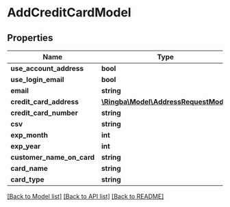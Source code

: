 # AddCreditCardModel

## Properties
Name | Type | Description | Notes
------------ | ------------- | ------------- | -------------
**use_account_address** | **bool** |  | [optional] 
**use_login_email** | **bool** |  | [optional] 
**email** | **string** |  | [optional] 
**credit_card_address** | [**\Ringba\Model\AddressRequestModel**](AddressRequestModel.md) |  | [optional] 
**credit_card_number** | **string** |  | 
**csv** | **string** |  | 
**exp_month** | **int** |  | 
**exp_year** | **int** |  | 
**customer_name_on_card** | **string** |  | 
**card_name** | **string** |  | [optional] 
**card_type** | **string** |  | [optional] 

[[Back to Model list]](../README.md#documentation-for-models) [[Back to API list]](../README.md#documentation-for-api-endpoints) [[Back to README]](../README.md)


